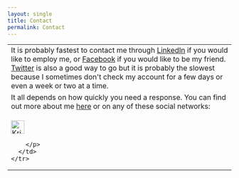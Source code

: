 ```yaml
---
layout: single
title: Contact
permalink: Contact
---
```

<div class="contact_table_p">
  <table id="contact_table">
	<tr>
	  <td>
      It is probably fastest to contact me through <a href="http://www.linkedin.com/in/kristeraxel" target="_blank">LinkedIn</a> if you would like to employ me, or <a href="https://www.facebook.com/music.krister.axel" target="_blank">Facebook</a> if you would like to be my friend. <a href="http://twitter.com/kristeraxel" target="_blank">Twitter</a> is also a good way to go but it is probably the slowest because I sometimes don't check my account for a few days or even a week or two at a time.</td>
      </tr><tr><td>
  It all depends on how quickly you need a response. You can find out more about me <a href="/Info">here</a> or on any of these social networks:</td>
      </tr><tr><td>
        <p class="contact">
          <a href="https://www.facebook.com/music.krister.axel" title="Krister Axel on Facebook" target="_blank">
            <img src="/img/facebook.png" width="30" height="30" alt="Krister Axel on Facebook"></a>
          
        </p>
      </td>
    </tr>
  </table>
</div>